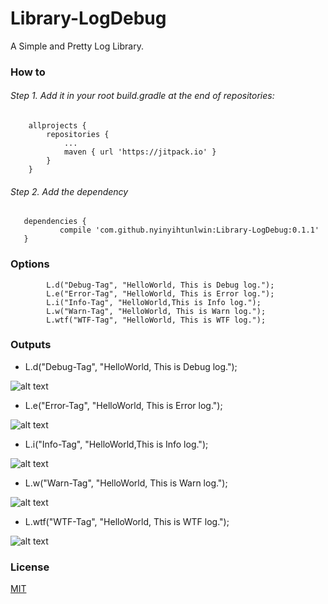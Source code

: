 # Library-LogDebug
A Simple and Pretty Log Library.
### How to
###### Step 1. Add it in your root build.gradle at the end of repositories:

```
	allprojects {
		repositories {
			...
			maven { url 'https://jitpack.io' }
		}
	}
 ```
 ###### Step 2. Add the dependency
 ```
 	dependencies {
	        compile 'com.github.nyinyihtunlwin:Library-LogDebug:0.1.1'
	}

```

### Options
```
        L.d("Debug-Tag", "HelloWorld, This is Debug log.");
        L.e("Error-Tag", "HelloWorld, This is Error log.");
        L.i("Info-Tag", "HelloWorld,This is Info log.");
        L.w("Warn-Tag", "HelloWorld, This is Warn log.");
        L.wtf("WTF-Tag", "HelloWorld, This is WTF log.");
```
### Outputs


- L.d("Debug-Tag", "HelloWorld, This is Debug log.");

![alt text](https://github.com/nyinyihtunlwin/Library-LogDebug/blob/master/app/src/main/res/drawable/debug.PNG)

-  L.e("Error-Tag", "HelloWorld, This is Error log.");

![alt text](https://github.com/nyinyihtunlwin/Library-LogDebug/blob/master/app/src/main/res/drawable/error.PNG)

- L.i("Info-Tag", "HelloWorld,This is Info log.");

![alt text](https://github.com/nyinyihtunlwin/Library-LogDebug/blob/master/app/src/main/res/drawable/info.PNG)

- L.w("Warn-Tag", "HelloWorld, This is Warn log.");

![alt text](https://github.com/nyinyihtunlwin/Library-LogDebug/blob/master/app/src/main/res/drawable/warn.PNG)

- L.wtf("WTF-Tag", "HelloWorld, This is WTF log.");

![alt text](https://github.com/nyinyihtunlwin/Library-LogDebug/blob/master/app/src/main/res/drawable/wtf.PNG)

### License

[MIT](https://github.com/nyinyihtunlwin/Library-LogDebug/blob/master/LICENSE)
